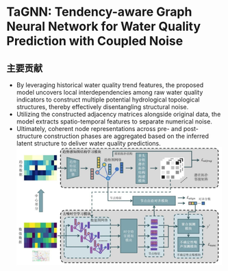 # TaGNN: Tendency-aware Graph Neural Network for Water Quality Prediction with Coupled Noise
## 主要贡献
   - By leveraging historical water quality trend features, the proposed model uncovers local interdependencies among raw water quality indicators to construct multiple potential hydrological topological structures, thereby effectively disentangling structural noise.
   - Utilizing the constructed adjacency matrices alongside original data, the model extracts spatio-temporal features to separate numerical noise.
   - Ultimately, coherent node representations across pre- and post-structure construction phases are aggregated based on the inferred latent structure to deliver water quality predictions.
![Alt text](main_model.jpg)

